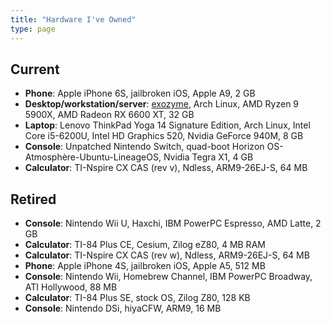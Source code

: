 ```yaml
---
title: "Hardware I've Owned"
type: page
---
```



## Current
- **Phone**: Apple iPhone 6S, jailbroken iOS, Apple A9, 2 GB
- **Desktop/workstation/server**: [exozyme](exozy.me), Arch Linux, AMD Ryzen 9 5900X, AMD Radeon RX 6600 XT, 32 GB
- **Laptop**: Lenovo ThinkPad Yoga 14 Signature Edition, Arch Linux, Intel Core i5-6200U, Intel HD Graphics 520, Nvidia GeForce 940M, 8 GB
- **Console**: Unpatched Nintendo Switch, quad-boot Horizon OS-Atmosphère-Ubuntu-LineageOS, Nvidia Tegra X1, 4 GB
- **Calculator**: TI-Nspire CX CAS (rev v), Ndless, ARM9-26EJ-S, 64 MB

## Retired
- **Console**: Nintendo Wii U, Haxchi, IBM PowerPC Espresso, AMD Latte, 2 GB
- **Calculator**: TI-84 Plus CE, Cesium, Zilog eZ80, 4 MB RAM
- **Calculator**: TI-Nspire CX CAS (rev w), Ndless, ARM9-26EJ-S, 64 MB
- **Phone**: Apple iPhone 4S, jailbroken iOS, Apple A5, 512 MB
- **Console**: Nintendo Wii, Homebrew Channel, IBM PowerPC Broadway, ATI Hollywood, 88 MB
- **Calculator**: TI-84 Plus SE, stock OS, Zilog Z80, 128 KB
- **Console**: Nintendo DSi, hiyaCFW, ARM9, 16 MB
